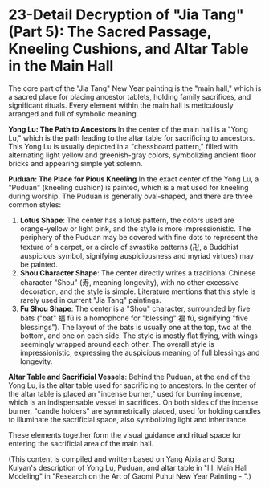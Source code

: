 # 23-Detail Decryption of "Jia Tang" (Part 5): The Sacred Passage, Kneeling Cushions, and Altar Table in the Main Hall

The core part of the "Jia Tang" New Year painting is the "main hall," which is a sacred place for placing ancestor tablets, holding family sacrifices, and significant rituals. Every element within the main hall is meticulously arranged and full of symbolic meaning.

**Yong Lu: The Path to Ancestors**
In the center of the main hall is a "Yong Lu," which is the path leading to the altar table for sacrificing to ancestors. This Yong Lu is usually depicted in a "chessboard pattern," filled with alternating light yellow and greenish-gray colors, symbolizing ancient floor bricks and appearing simple yet solemn.

**Puduan: The Place for Pious Kneeling**
In the exact center of the Yong Lu, a "Puduan" (kneeling cushion) is painted, which is a mat used for kneeling during worship. The Puduan is generally oval-shaped, and there are three common styles:
1. **Lotus Shape**: The center has a lotus pattern, the colors used are orange-yellow or light pink, and the style is more impressionistic. The periphery of the Puduan may be covered with fine dots to represent the texture of a carpet, or a circle of swastika patterns (卍, a Buddhist auspicious symbol, signifying auspiciousness and myriad virtues) may be painted.
2. **Shou Character Shape**: The center directly writes a traditional Chinese character "Shou" (寿, meaning longevity), with no other excessive decoration, and the style is simple. Literature mentions that this style is rarely used in current "Jia Tang" paintings.
3. **Fu Shou Shape**: The center is a "Shou" character, surrounded by five bats ("bat" 蝠 fú is a homophone for "blessing" 福 fú, signifying "five blessings"). The layout of the bats is usually one at the top, two at the bottom, and one on each side. The style is mostly flat flying, with wings seemingly wrapped around each other. The overall style is impressionistic, expressing the auspicious meaning of full blessings and longevity.

**Altar Table and Sacrificial Vessels**: Behind the Puduan, at the end of the Yong Lu, is the altar table used for sacrificing to ancestors. In the center of the altar table is placed an "incense burner," used for burning incense, which is an indispensable vessel in sacrifices. On both sides of the incense burner, "candle holders" are symmetrically placed, used for holding candles to illuminate the sacrificial space, also symbolizing light and inheritance.

These elements together form the visual guidance and ritual space for entering the sacrificial area of the main hall.

(This content is compiled and written based on Yang Aixia and Song Kuiyan's description of Yong Lu, Puduan, and altar table in "III. Main Hall Modeling" in "Research on the Art of Gaomi Puhui New Year Painting - <Jia Tang>".)